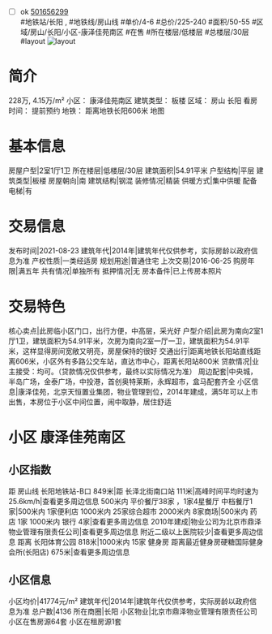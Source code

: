 - [ ] ok [501656299](https://bj.5i5j.com/ershoufang/501656299.html)  
 #地铁站/长阳 ,  #地铁线/房山线
#单价/4-6 #总价/225-240 #面积/50-55   #区域/房山/长阳/小区-康泽佳苑南区 #在售 #所在楼层/低楼层 #总楼层/30层 #layout 
![layout](http://image2a.5i5j.com/scm/HOUSE_CUSTOMER/29bd08b07aee40a298e66b9da37fb5dd.jpg_P5.jpg) 
# 简介 
 228万,  4.15万/m² 
小区： 康泽佳苑南区
建筑类型： 板楼
区域： 房山 长阳
看房时间： 提前预约
地铁： 距离地铁长阳606米 地图
# 基本信息 
 房屋户型|2室1厅1卫
所在楼层|低楼层/30层
建筑面积|54.91平米
户型结构|平层
建筑类型|板楼
房屋朝向|南
建筑结构|钢混
装修情况|精装
供暖方式|集中供暖
配备电梯|有
# 交易信息 
 发布时间|2021-08-23
建筑年代|2014年|建筑年代仅供参考，实际房龄以政府信息为准
产权性质|一类经适房
规划用途|普通住宅
上次交易|2016-06-25
购房年限|满五年
共有情况|单独所有
抵押情况|无
房本备件|已上传房本照片
# 交易特色 
 核心卖点|此房临小区门口，出行方便，中高层，采光好
户型介绍|此房为南向2室1厅1卫，建筑面积为54.91平米，次房为南向2室一厅一卫，建筑面积为54.91平米，这样显得房间宽敞又明亮，房屋保持的很好
交通出行|距离地铁长阳站直线距离606米，小区外有多路公交车站，直达市中心，距离长阳站800米
贷款情况|业主接受：均可。（贷款情况仅供参考，最终以实际情况为准）
周边配套|中央城，半岛广场，金泰广场，中投港，首创奥特莱斯，永辉超市，盒马配套齐全
小区信息|康泽佳苑，北京天恒置业集团，物业管理到位，2014年建成，满5年可以上市出售，本房位于小区中间位置，闹中取静，居住舒适
# 小区 康泽佳苑南区
## 小区指数 
 距 房山线 长阳地铁站-B口 849米|距 长泽北街南口站 111米|高峰时间平均时速为25.6km/h|查看更多周边信息
500米内 平价餐厅38家 ，1家4星餐厅
中档餐厅1家|500米内 1家便利店
1000米内 25家综合超市
2000米内 8家商场|500米内 药店 1家
1000米内 银行 4家|查看更多周边信息
2010年建成|物业公司为北京市鼎泽物业管理有限责任公司|查看更多周边信息
附近二级以上医院较少|查看更多周边信息
距离 长阳体育公园 818米|1000米内 15家 健身房
距离最近健身房硬糖国际健身会所(长阳店) 675米|查看更多周边信息
## 小区信息 
 小区均价|41774元/m²
建筑年代|2014年|建筑年代仅供参考，实际房龄以政府信息为准
总户数|4136
所在商圈|长阳
小区物业|北京市鼎泽物业管理有限责任公司
小区在售房源64套
小区在租房源1套

